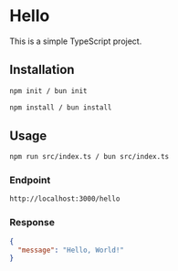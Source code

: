 # Hello

This is a simple TypeScript project.

## Installation

```bash
npm init / bun init
```

```bash
npm install / bun install
```

## Usage

```bash
npm run src/index.ts / bun src/index.ts
```

### Endpoint
```bash
http://localhost:3000/hello
```

### Response
```json
{
  "message": "Hello, World!"
}
```